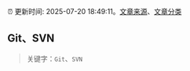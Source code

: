 :alarm_clock: 更新时间: 2025-07-20 18:49:11。[文章来源](/README.md)、[文章分类](/TAGS.md)

## Git、SVN


> 关键字：`Git`、`SVN`



